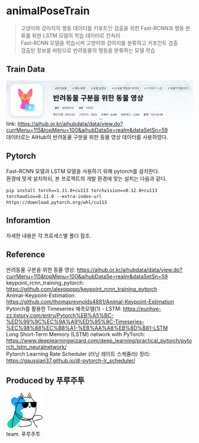 # animalPoseTrain
> 고양이와 강아지의 행동 데이터를 키포트인 검출을 위한 Fast-RCNN과 행동 분류를 위한 LSTM 모델의 학습 데이터로 전처리  
> Fast-RCNN 모델을 학습시켜 고양이와 강아지를 분류하고 키포인트 검출  
> 검출된 정보를 바탕으로 반려동물의 행동을 분류하는 모델 학습  

## Train Data
<img src=https://github.com/YUYUJIN/animalPoseTrain/blob/main/images/aihub.jpg></img>  
link: https://aihub.or.kr/aihubdata/data/view.do?currMenu=115&topMenu=100&aihubDataSe=realm&dataSetSn=59  
데이터로는 AIHub의 반려동물 구분을 위한 동물 영상 데이터를 사용하였다.  

## Pytorch
Fast-RCNN 모델과 LSTM 모델을 사용하기 위해 pytorch를 설치한다.  
환경에 맞게 설치하되, 본 프로젝트의 개발 환경에 맞는 설치는 다음과 같다.
```
pip install torch==1.11.0+cu113 torchvision==0.12.0+cu113 torchaudio==0.11.0 --extra-index-url https://download.pytorch.org/whl/cu113
```  

## Inforamtion
자세한 내용은 각 프로세스별 폴더 참조.  

## Reference
반려동물 구분을 위한 동물 영상: https://aihub.or.kr/aihubdata/data/view.do?currMenu=115&topMenu=100&aihubDataSe=realm&dataSetSn=59  
keypoint_rcnn_training_pytorch: https://github.com/alexppppp/keypoint_rcnn_training_pytorch  
Animal-Keypoint-Estimation: https://github.com/thomasreynolds4881/Animal-Keypoint-Estimation  
Pytorch를 활용한 Timeseries 예측모델(1) - LSTM: https://eunhye-zz.tistory.com/entry/Pytorch%EB%A5%BC-%ED%99%9C%EC%9A%A9%ED%95%9C-Timeseries-%EC%98%88%EC%B8%A1-%EB%AA%A8%EB%8D%B81-LSTM  
Long Short-Term Memory (LSTM) network with PyTorch: https://www.deeplearningwizard.com/deep_learning/practical_pytorch/pytorch_lstm_neuralnetwork/  
Pytorch Learning Rate Scheduler (러닝 레이트 스케쥴러) 정리: https://gaussian37.github.io/dl-pytorch-lr_scheduler/  

## Produced by 푸루주투
<img src=https://github.com/YUYUJIN/animalPoseTrain/blob/main/images/logo.png style="width:100px; height:100px;"></img>  
team. 푸루주투